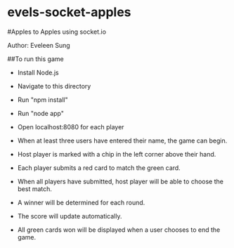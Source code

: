 evels-socket-apples
=============

#Apples to Apples
using socket.io

Author: Eveleen Sung

##To run this game

* Install Node.js
* Navigate to this directory
* Run "npm install"
* Run "node app"
* Open localhost:8080 for each player

* When at least three users have entered their name, the game can begin.
* Host player is marked with a chip in the left corner above their hand.
* Each player submits a red card to match the green card.
* When all players have submitted, host player will be able to choose the best match.
* A winner will be determined for each round.
* The score will update automatically.
* All green cards won will be displayed when a user chooses to end the game.
